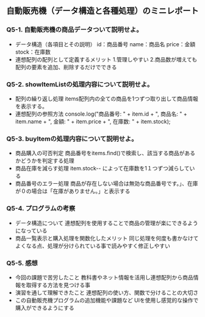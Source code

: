 ## 自動販売機（データ構造と各種処理）のミニレポート
### Q5-1. 自動販売機の商品データついて説明せよ。
* データ構造（各項目とその説明）
    id：商品番号
    name：商品名
    price：金額
    stock：在庫数
* 連想配列の配列として定義するメリット
    1.管理しやすい
    2.商品数が増えても配列の要素を追加、削除するだけでできる
### Q5-2. showItemListの処理内容について説明せよ。
* 配列の繰り返し処理
    items配列内の全ての商品を1つずつ取り出して商品情報を表示する。
* 連想配列の参照方法
    console.log("商品番号: " + item.id + ", 商品名: " + item.name + ", 金額: " + item.price + ", 在庫数: " + item.stock);
### Q5-3. buyItemの処理内容について説明せよ。
* 商品購入の可否判定
    商品番号をitems.find()で検索し、該当する商品があるかどうかを判定する処理
* 商品在庫を減らす処理
    item.stock-- によって在庫数を1１つずつ減らしている
* 商品番号のエラー処理
    商品が存在しない場合は無効な商品番号です。」、在庫が０の場合は「在庫がありません。」と表示する
### Q5-4. プログラムの考察
* データ構造について
    連想配列を使用することで商品の管理が楽にできるようになっている
* 商品一覧表示と購入処理を関数化したメリット
    同じ処理を何度も書かなけてよくなる点、処理が分けられている事で読みやすく修正しやすい
### Q5-5. 感想
* 今回の課題で苦労したこと
    教科書やネット情報を活用し連想配列から商品情報を取得する方法を見つける事
* 演習を通して理解できたこと
    連想配列の使い方、関数で分けることの大切さ
* この自動販売機プログラムの追加機能や課題など
    UIを使用し感覚的な操作で購入ができるようにする
